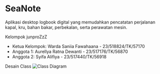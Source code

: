 # SeaNote

Aplikasi desktop logbook digital yang memudahkan pencatatan perjalanan kapal, kru,
bahan bakar, perbekalan, serta perawatan mesin.

Kelompok junproZzZ

- Ketua Kelompok: Warda Saniia Fawahaana - 23/518824/TK/57170
- Anggota 1: Aurellya Ratna Dewanti - 23/517176/TK/56870
- Anggota 2: Syifa Alifiya - 23/517440/TK/56918

Desain Class
![Class Diagram](images/classDiagram.jpg)
